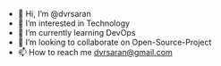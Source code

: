 - 👋 Hi, I’m @dvrsaran
- 👀 I’m interested in Technology
- 🌱 I’m currently learning DevOps
- 💞️ I’m looking to collaborate on Open-Source-Project 
- 📫 How to reach me dvrsaran@gmail.com

<!---
dvrsaran/dvrsaran is a ✨ special ✨ repository because its `README.md` (this file) appears on your GitHub profile.
You can click the Preview link to take a look at your changes. 
--->
